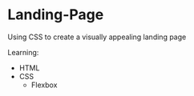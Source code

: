 # Landing-Page
Using CSS to create a visually appealing landing page

Learning:
- HTML
- CSS
    - Flexbox
